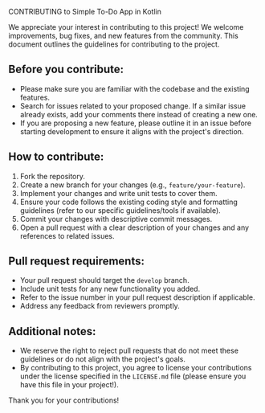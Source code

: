 CONTRIBUTING to Simple To-Do App in Kotlin

We appreciate your interest in contributing to this project! We welcome improvements, bug fixes, and new features from the community. This document outlines the guidelines for contributing to the project.

## Before you contribute:

* Please make sure you are familiar with the codebase and the existing features.
* Search for issues related to your proposed change. If a similar issue already exists, add your comments there instead of creating a new one.
* If you are proposing a new feature, please outline it in an issue before starting development to ensure it aligns with the project's direction.

## How to contribute:

1. Fork the repository.
2. Create a new branch for your changes (e.g., `feature/your-feature`).
3. Implement your changes and write unit tests to cover them.
4. Ensure your code follows the existing coding style and formatting guidelines (refer to our specific guidelines/tools if available).
5. Commit your changes with descriptive commit messages.
6. Open a pull request with a clear description of your changes and any references to related issues.

## Pull request requirements:

* Your pull request should target the `develop` branch.
* Include unit tests for any new functionality you added.
* Refer to the issue number in your pull request description if applicable.
* Address any feedback from reviewers promptly.

## Additional notes:

* We reserve the right to reject pull requests that do not meet these guidelines or do not align with the project's goals.
* By contributing to this project, you agree to license your contributions under the license specified in the `LICENSE.md` file (please ensure you have this file in your project!).

Thank you for your contributions!

